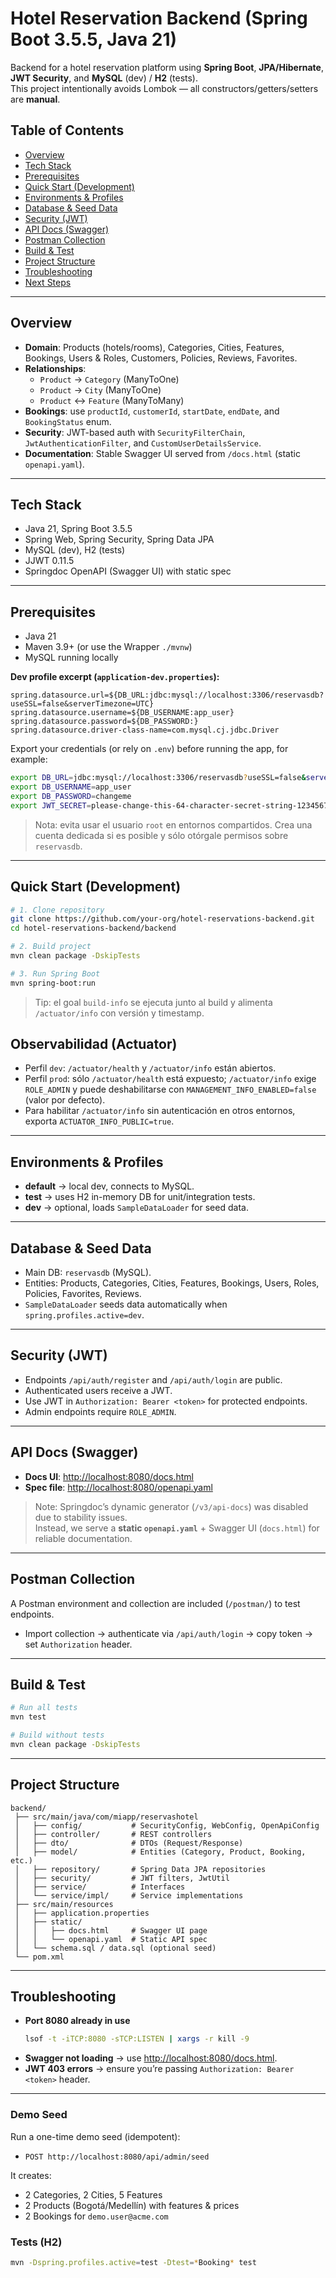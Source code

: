 # Hotel Reservation Backend (Spring Boot 3.5.5, Java 21)

Backend for a hotel reservation platform using **Spring Boot**, **JPA/Hibernate**, **JWT Security**, and **MySQL** (dev) / **H2** (tests).  
This project intentionally avoids Lombok — all constructors/getters/setters are **manual**.

## Table of Contents
- [Overview](#overview)
- [Tech Stack](#tech-stack)
- [Prerequisites](#prerequisites)
- [Quick Start (Development)](#quick-start-development)
- [Environments & Profiles](#environments--profiles)
- [Database & Seed Data](#database--seed-data)
- [Security (JWT)](#security-jwt)
- [API Docs (Swagger)](#api-docs-swagger)
- [Postman Collection](#postman-collection)
- [Build & Test](#build--test)
- [Project Structure](#project-structure)
- [Troubleshooting](#troubleshooting)
- [Next Steps](#next-steps)

---

## Overview
- **Domain**: Products (hotels/rooms), Categories, Cities, Features, Bookings, Users & Roles, Customers, Policies, Reviews, Favorites.
- **Relationships**:  
  - `Product` -> `Category` (ManyToOne)  
  - `Product` -> `City` (ManyToOne)  
  - `Product` <-> `Feature` (ManyToMany)  
- **Bookings**: use `productId`, `customerId`, `startDate`, `endDate`, and `BookingStatus` enum.  
- **Security**: JWT-based auth with `SecurityFilterChain`, `JwtAuthenticationFilter`, and `CustomUserDetailsService`.  
- **Documentation**: Stable Swagger UI served from `/docs.html` (static `openapi.yaml`).  

---

## Tech Stack
- Java 21, Spring Boot 3.5.5
- Spring Web, Spring Security, Spring Data JPA
- MySQL (dev), H2 (tests)
- JJWT 0.11.5
- Springdoc OpenAPI (Swagger UI) with static spec

---

## Prerequisites
- Java 21
- Maven 3.9+ (or use the Wrapper `./mvnw`)
- MySQL running locally

**Dev profile excerpt (`application-dev.properties`):**
```properties
spring.datasource.url=${DB_URL:jdbc:mysql://localhost:3306/reservasdb?useSSL=false&serverTimezone=UTC}
spring.datasource.username=${DB_USERNAME:app_user}
spring.datasource.password=${DB_PASSWORD:}
spring.datasource.driver-class-name=com.mysql.cj.jdbc.Driver
```

Export your credentials (or rely on `.env`) before running the app, for example:

```bash
export DB_URL=jdbc:mysql://localhost:3306/reservasdb?useSSL=false&serverTimezone=UTC
export DB_USERNAME=app_user
export DB_PASSWORD=changeme
export JWT_SECRET=please-change-this-64-character-secret-string-1234567890abcd
```

> Nota: evita usar el usuario `root` en entornos compartidos. Crea una cuenta dedicada si es posible y sólo otórgale permisos sobre `reservasdb`.

---

## Quick Start (Development)
```bash
# 1. Clone repository
git clone https://github.com/your-org/hotel-reservations-backend.git
cd hotel-reservations-backend/backend

# 2. Build project
mvn clean package -DskipTests

# 3. Run Spring Boot
mvn spring-boot:run
```

> Tip: el goal `build-info` se ejecuta junto al build y alimenta `/actuator/info` con versión y timestamp.

## Observabilidad (Actuator)
- Perfil `dev`: `/actuator/health` y `/actuator/info` están abiertos.
- Perfil `prod`: sólo `/actuator/health` está expuesto; `/actuator/info` exige `ROLE_ADMIN` y puede deshabilitarse con `MANAGEMENT_INFO_ENABLED=false` (valor por defecto).
- Para habilitar `/actuator/info` sin autenticación en otros entornos, exporta `ACTUATOR_INFO_PUBLIC=true`.

---

## Environments & Profiles
- **default** → local dev, connects to MySQL.  
- **test** → uses H2 in-memory DB for unit/integration tests.  
- **dev** → optional, loads `SampleDataLoader` for seed data.  

---

## Database & Seed Data
- Main DB: `reservasdb` (MySQL).  
- Entities: Products, Categories, Cities, Features, Bookings, Users, Roles, Policies, Favorites, Reviews.  
- `SampleDataLoader` seeds data automatically when `spring.profiles.active=dev`.  

---

## Security (JWT)
- Endpoints `/api/auth/register` and `/api/auth/login` are public.  
- Authenticated users receive a JWT.  
- Use JWT in `Authorization: Bearer <token>` for protected endpoints.  
- Admin endpoints require `ROLE_ADMIN`.  

---

## API Docs (Swagger)
- **Docs UI**: [http://localhost:8080/docs.html](http://localhost:8080/docs.html)  
- **Spec file**: [http://localhost:8080/openapi.yaml](http://localhost:8080/openapi.yaml)  

> Note: Springdoc’s dynamic generator (`/v3/api-docs`) was disabled due to stability issues.  
> Instead, we serve a **static `openapi.yaml`** + Swagger UI (`docs.html`) for reliable documentation.  

---

## Postman Collection
A Postman environment and collection are included (`/postman/`) to test endpoints.  
- Import collection → authenticate via `/api/auth/login` → copy token → set `Authorization` header.  

---

## Build & Test
```bash
# Run all tests
mvn test

# Build without tests
mvn clean package -DskipTests
```

---

## Project Structure
```
backend/
 ├── src/main/java/com/miapp/reservashotel
 │   ├── config/           # SecurityConfig, WebConfig, OpenApiConfig
 │   ├── controller/       # REST controllers
 │   ├── dto/              # DTOs (Request/Response)
 │   ├── model/            # Entities (Category, Product, Booking, etc.)
 │   ├── repository/       # Spring Data JPA repositories
 │   ├── security/         # JWT filters, JwtUtil
 │   ├── service/          # Interfaces
 │   └── service/impl/     # Service implementations
 ├── src/main/resources
 │   ├── application.properties
 │   ├── static/
 │   │   ├── docs.html     # Swagger UI page
 │   │   └── openapi.yaml  # Static API spec
 │   └── schema.sql / data.sql (optional seed)
 └── pom.xml
```

---

## Troubleshooting
- **Port 8080 already in use**  
  ```bash
  lsof -t -iTCP:8080 -sTCP:LISTEN | xargs -r kill -9
  ```
- **Swagger not loading** → use [http://localhost:8080/docs.html](http://localhost:8080/docs.html).  
- **JWT 403 errors** → ensure you’re passing `Authorization: Bearer <token>` header.  

---

### Demo Seed
Run a one-time demo seed (idempotent):

- `POST http://localhost:8080/api/admin/seed`

It creates:
- 2 Categories, 2 Cities, 5 Features
- 2 Products (Bogotá/Medellín) with features & prices
- 2 Bookings for `demo.user@acme.com`

### Tests (H2)
```bash
mvn -Dspring.profiles.active=test -Dtest=*Booking* test
